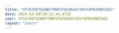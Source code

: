 ```yaml
---
title: "SP10J007GGWBFTNNP2FWJQKAGYX01YAPWJKNDC6DC"
date: 2024-03-09T20:31:44.872Z
user: SP10J007GGWBFTNNP2FWJQKAGYX01YAPWJKNDC6DC
layout: "users"
---
```

    